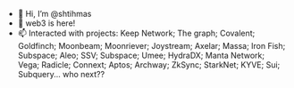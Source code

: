 - 👋 Hi, I’m @shtihmas
- 👀 web3 is here! 
- 📫 Interacted with projects: Keep Network; The graph; Covalent; Goldfinch; Moonbeam; Moonriever; Joystream; Axelar; Massa; Iron Fish; Subspace; Aleo; SSV; Subspace; Umee; HydraDX; Manta Network; Vega; Radicle; Connext; Aptos; Archway; ZkSync; StarkNet; KYVE; Sui; Subquery... who next??

<!---
I try to contribute to the development of WEB3 at a very early stage 8)
--->
